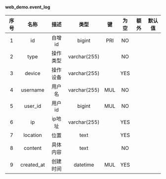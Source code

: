 #### web_demo.event_log 

| 序号 | 名称 | 描述 | 类型 | 键 | 为空 | 额外 | 默认值 |
| :--: | :--: | :--: | :--: | :--: | :--: | :--: | :--: |
| 1 | id | 自增id | bigint | PRI | NO |  |  |
| 2 | type | 操作类型 | varchar(255) |  | NO |  |  |
| 3 | device | 操作设备 | varchar(255) |  | YES |  |  |
| 4 | username | 用户名 | varchar(255) | MUL | NO |  |  |
| 5 | user_id | 用户id | bigint | MUL | NO |  |  |
| 6 | ip | ip地址 | varchar(255) |  | YES |  |  |
| 7 | location | 位置 | text |  | YES |  |  |
| 8 | content | 具体内容 | text |  | NO |  |  |
| 9 | created_at | 创建时间 | datetime | MUL | YES |  |  |
